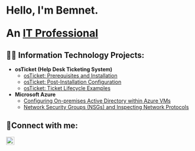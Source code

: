 <h1>Hello, I'm Bemnet.

An <a href="https://www.linkedin.com/in/bemnet-y-978611243/">IT Professional</a></h1>

<h2> 👨‍💻 Information Technology Projects:</h2>

- <b>osTicket (Help Desk Ticketing System)</b>
  - [osTicket: Prerequisites and Installation](https://github.com/bemyohannes/osticket-prereqs)
  - [osTicket: Post-Installation Configuration](https://github.com/bemyohannes/post-install-config)
  - [osTicket: Ticket Lifecycle Examples](https://github.com/bemyohannes/ticket-lifecycle)
- <b>Microsoft Azure</b>
  - [Configuring On-premises Active Directory within Azure VMs](https://github.com/bemyohannes/configure-ad)
  - [Network Security Groups (NSGs) and Inspecting Network Protocols](https://github.com/bemyohannes/azure-network-protocols)

<h2>🤳Connect with me:</h2>

[<img align="left" alt="Josh | LinkedIn" width="22px" src="https://cdn.jsdelivr.net/npm/simple-icons@v3/icons/linkedin.svg" />][linkedin]



[linkedin]: https://www.linkedin.com/in/bemnet-y-978611243/
